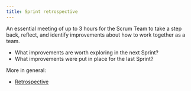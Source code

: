 ```yaml
---
title: Sprint retrospective
---
```

An essential meeting of up to 3 hours for the Scrum Team to take a step back, reflect, and identify improvements about how to work together as a team. 

 - What improvements are worth exploring in the next Sprint? 
 - What improvements were put in place for the last Sprint?


More in general:
- [Retrospective](project-execution/retrospective.md)
